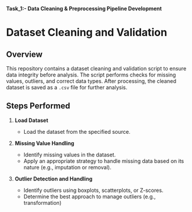 **Task_1:- Data Cleaning & Preprocessing Pipeline Development**
# Dataset Cleaning and Validation

## Overview
This repository contains a dataset cleaning and validation script to ensure data integrity before analysis. The script performs checks for missing values, outliers, and correct data types. After processing, the cleaned dataset is saved as a `.csv` file for further analysis.

## Steps Performed

1. **Load Dataset**  
   - Load the dataset from the specified source.
   
2. **Missing Value Handling**  
   - Identify missing values in the dataset.  
   - Apply an appropriate strategy to handle missing data based on its nature (e.g., imputation or removal).

3. **Outlier Detection and Handling**  
   - Identify outliers using boxplots, scatterplots, or Z-scores.  
   - Determine the best approach to manage outliers (e.g., transformation)
